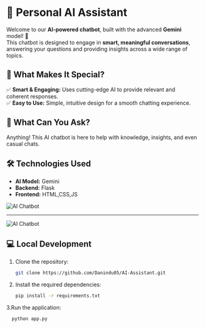 # 🤖 Personal AI Assistant  

Welcome to our **AI-powered chatbot**, built with the advanced **Gemini** model! 🚀  
This chatbot is designed to engage in **smart, meaningful conversations**, answering your questions and providing insights across a wide range of topics.

## 🌟 What Makes It Special?  

✅ **Smart & Engaging:** Uses cutting-edge AI to provide relevant and coherent responses.  
✅ **Easy to Use:** Simple, intuitive design for a smooth chatting experience.  


## 🤔 What Can You Ask?  

Anything! This AI chatbot is here to help with knowledge, insights, and even casual chats.  

## 🛠️ Technologies Used  

- **AI Model:** Gemini 
- **Backend:** Flask  
- **Frontend:** HTML,CSS,JS

![AI Chatbot](https://github-production-user-asset-6210df.s3.amazonaws.com/179435939/420568875-22b729d5-35de-4d34-9108-5bef48de6d9c.png?X-Amz-Algorithm=AWS4-HMAC-SHA256&X-Amz-Credential=AKIAVCODYLSA53PQK4ZA%2F20250308%2Fus-east-1%2Fs3%2Faws4_request&X-Amz-Date=20250308T065429Z&X-Amz-Expires=300&X-Amz-Signature=9e2ee09573618abf56ca291d1c879ae4e435cccb8d739e9b6b053ae703ae9a09&X-Amz-SignedHeaders=host) 



---



![AI Chatbot](https://github-production-user-asset-6210df.s3.amazonaws.com/179435939/420569472-0d5b7a0b-2723-4c85-be6b-0dcb3ea3fe4d.png?X-Amz-Algorithm=AWS4-HMAC-SHA256&X-Amz-Credential=AKIAVCODYLSA53PQK4ZA%2F20250308%2Fus-east-1%2Fs3%2Faws4_request&X-Amz-Date=20250308T065712Z&X-Amz-Expires=300&X-Amz-Signature=b89d71947a6c78bdb07674ff74434aa33eaf7ff5dca705a00dbd07e86b74d235&X-Amz-SignedHeaders=host) 


## 💻 Local Development  
1. Clone the repository:
   ```sh
   git clone https://github.com/Danindu05/AI-Assistant.git
2. Install the required dependencies:
   ```sh
   pip install -r requirements.txt
 3.Run the application:
 ```sh
   python app.py
 
